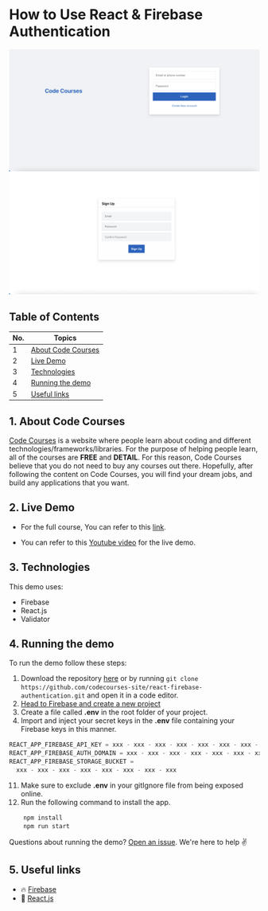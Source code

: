 # How to Use React & Firebase Authentication

![](./screenshots/screenshot1.png)
![](./screenshots/screenshot2.png)

## Table of Contents

| No. | Topics                                    |
| --- | ----------------------------------------- |
| 1   | [About Code Courses](#about-code-courses) |
| 2   | [Live Demo](#live-demo)                   |
| 3   | [Technologies](#technologies)             |
| 4   | [Running the demo](#running-the-demo)     |
| 5   | [Useful links](#useful-links)             |

<a id="about-code-courses"></a>

## 1. About Code Courses

[Code Courses](https://codecourses.site) is a website where people learn about coding and different technologies/frameworks/libraries. For the purpose of helping people learn, all of the courses are **FREE** and **DETAIL**. For this reason, Code Courses believe that you do not need to buy any courses out there. Hopefully, after following the content on Code Courses, you will find your dream jobs, and build any applications that you want.

<a id="live-demo"></a>

## 2. Live Demo

- For the full course, You can refer to this [link](https://codecourses.site/react/how-to-use-react-and-firebase-authentication).

- You can refer to this [Youtube video](https://youtu.be/bWKD4WyekVk) for the live demo.

<a id="technologies"></a>

## 3. Technologies

This demo uses:

- Firebase
- React.js
- Validator

<a id="running-the-demo"></a>

## 4. Running the demo

To run the demo follow these steps:

1. Download the repository [here](https://github.com/codecourses-site/react-firebase-authentication/archive/main.zip) or by running `git clone https://github.com/codecourses-site/react-firebase-authentication.git` and open it in a code editor.
2. [Head to Firebase and create a new project](https://console.firebase.google.com)
3. Create a file called **.env** in the root folder of your project.
4. Import and inject your secret keys in the **.env** file containing your Firebase keys in this manner.

```js
REACT_APP_FIREBASE_API_KEY = xxx - xxx - xxx - xxx - xxx - xxx - xxx - xxx
REACT_APP_FIREBASE_AUTH_DOMAIN = xxx - xxx - xxx - xxx - xxx - xxx - xxx - xxx
REACT_APP_FIREBASE_STORAGE_BUCKET =
  xxx - xxx - xxx - xxx - xxx - xxx - xxx - xxx
```

11. Make sure to exclude **.env** in your gitIgnore file from being exposed online.
12. Run the following command to install the app.

```sh
    npm install
    npm run start
```

Questions about running the demo? [Open an issue](https://github.com/codecourses-site/react-firebase-authentication/issues). We're here to help ✌️

<a id="useful-links"></a>

## 5. Useful links

- 🔥 [Firebase](https://console.firebase.google.com)
- 🔷 [React.js](https://reactjs.org/)
